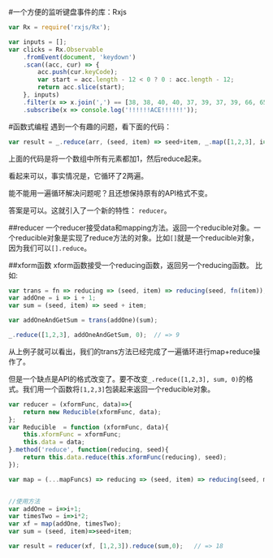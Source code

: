 #一个方便的监听键盘事件的库：Rxjs
```javascript
var Rx = require('rxjs/Rx');

var inputs = [];
var clicks = Rx.Observable
    .fromEvent(document, 'keydown')
    .scan((acc, cur) => {
        acc.push(cur.keyCode);
        var start = acc.length - 12 < 0 ? 0 : acc.length - 12;
        return acc.slice(start);
    }, inputs)
    .filter(x => x.join(',') == [38, 38, 40, 40, 37, 39, 37, 39, 66, 65, 66, 65].join(','))// 上上下下左右左右BABA，这里用了比较奇技淫巧的数组对比方法
    .subscribe(x => console.log('!!!!!!ACE!!!!!!'));

```

#函数式编程
遇到一个有趣的问题，看下面的代码：
```javascript
var result = _.reduce(arr, (seed, item) => seed+item, _.map([1,2,3], i=>i+1));
```
上面的代码是将一个数组中所有元素都加1，然后reduce起来。

看起来可以，事实情况是，它循环了2两遍。

能不能用一遍循环解决问题呢？且还想保持原有的API格式不变。

答案是可以。这就引入了一个新的特性： `reducer`。

##reducer
一个reducer接受data和mapping方法。返回一个reducible对象。一个reducible对象是实现了reduce方法的对象。比如`[]`就是一个reducible对象，因为我们可以`[].reduce`。

##xform函数
xform函数接受一个reducing函数，返回另一个reducing函数。
比如:
```javascript
var trans = fn => reducing => (seed, item) => reducing(seed, fn(item));
var addOne = i => i + 1;
var sum = (seed, item) => seed + item;

var addOneAndGetSum = trans(addOne)(sum);

_.reduce([1,2,3], addOneAndGetSum, 0);  // => 9
```
从上例子就可以看出，我们的trans方法已经完成了一遍循环进行map+reduce操作了。

但是一个缺点是API的格式改变了。要不改变`_.reduce([1,2,3], sum, 0)`的格式。我们用一个函数将`[1,2,3]`包装起来返回一个reducible对象。

```javascript
var reducer = (xformFunc, data)=>{
    return new Reducible(xformFunc, data);
};
var Reducible  = function (xformFunc, data){
    this.xformFunc = xformFunc;
    this.data = data;
}.method('reduce', function(reducing, seed){
    return this.data.reduce(this.xformFunc(reducing), seed);
});

var map = (...mapFuncs) => reducing => (seed, item) => reducing(seed, mapFuncs.reduce((processData, fn)=>fn(processData),item));


//使用方法
var addOne = i=>i+1;
var timesTwo = i=>i*2;
var xf = map(addOne, timesTwo);
var sum = (seed, item)=>seed+item;

var result = reducer(xf, [1,2,3]).reduce(sum,0);   // => 18
```


